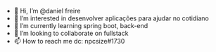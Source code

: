 - 👋 Hi, I’m @daniel freire
- 👀 I’m interested in desenvolver aplicações para ajudar no cotidiano
- 🌱 I’m currently learning spring boot, back-end
- 💞️ I’m looking to collaborate on fullstack 
- 📫 How to reach me dc: npcsize#1730 

<!---
danifloo2paooasd/danifloo2paooasd is a ✨ special ✨ repository because its `README.md` (this file) appears on your GitHub profile.
You can click the Preview link to take a look at your changes.
--->
